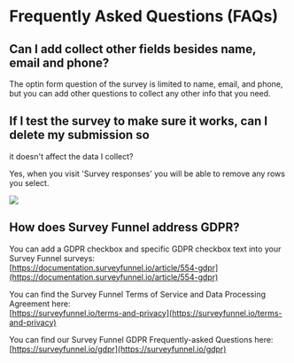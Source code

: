 # Frequently Asked Questions \(FAQs\)

## Can I add collect other fields besides name, email and phone?

The optin form question of the survey is limited to name, email, and phone, but you can add other questions to collect any other info that you need.

## If I test the survey to make sure it works, can I delete my submission so

it doesn't affect the data I collect?

Yes, when you visit 'Survey responses' you will be able to remove any rows you select.

![](https://d33v4339jhl8k0.cloudfront.net/docs/assets/53974d6ce4b0c76107b109d1/images/5b4fa6390428631d7a891560/file-NVbi2oe3j5.png)

## How does Survey Funnel address GDPR?

You can add a GDPR checkbox and specific GDPR checkbox text into your Survey Funnel surveys:  
[https://documentation.surveyfunnel.io/article/554-gdpr](https://documentation.surveyfunnel.io/article/554-gdpr)

You can find the Survey Funnel Terms of Service and Data Processing Agreement here:  
[https://surveyfunnel.io/terms-and-privacy](https://surveyfunnel.io/terms-and-privacy)

You can find our Survey Funnel GDPR Frequently-asked Questions here:  
[https://surveyfunnel.io/gdpr](https://surveyfunnel.io/gdpr)

